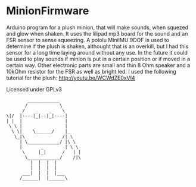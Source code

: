 MinionFirmware
==============

Arduino program for a plush minion, that will make sounds, when squezed and glow 
when shaken.
It uses the lilipad mp3 board for the sound and an FSR sensor to sense 
squeezing. A pololu MiniIMU 9DOF is used to determine if the plush is shaken, 
althought that is an overkill, but I had this sensor for a long time laying 
around without any use.
In the future it could be used to play sounds if minion is put in a certain 
position or if moved in a certain way.
Other electronic parts are small and thin 8 Ohm speaker and a 10kOhm resistor 
for the FSR as well as bright led.
I used the following tutorial for the plush:
http://youtu.be/WCWdZE0xVI4

Licensed under GPLv3


            ____________
           /            \
          /    _    _    \
    \|/  |----|_|--|_|----|
    | |  |                |
     \ \ |                |
      \ \|    \______/    |_
       \_|\              /| \
         | \____________/ |\ \
         |       _        | \ \
          \     |_|      /   | |
           \____________/    /|\
             |  |  |  |
             |  |  |  |
          ___|  |  |  |___
         /______|  |______\
           
